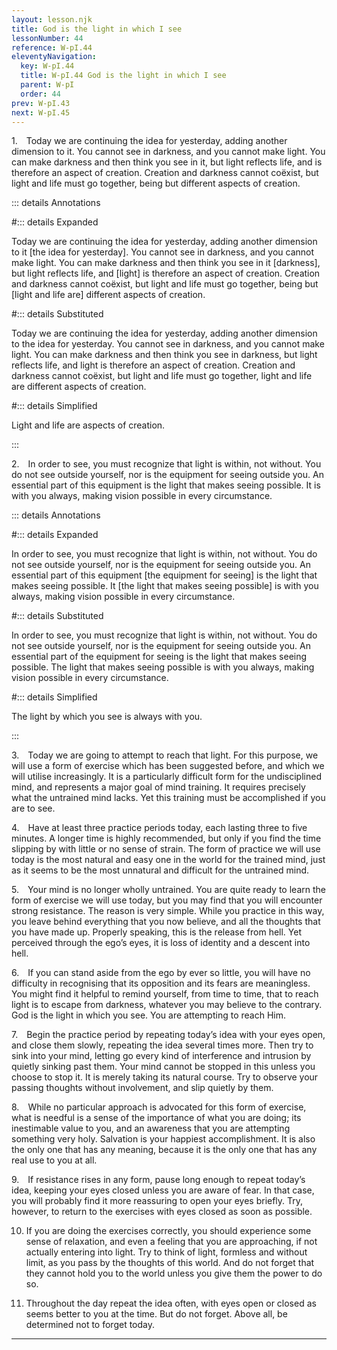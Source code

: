 ```yaml
---
layout: lesson.njk
title: God is the light in which I see
lessonNumber: 44
reference: W-pI.44
eleventyNavigation:
  key: W-pI.44
  title: W-pI.44 God is the light in which I see
  parent: W-pI
  order: 44
prev: W-pI.43
next: W-pI.45
---
```


1. Today we are continuing the idea for yesterday, adding another dimension to it. 
You cannot see in darkness, and you cannot make light. 
You can make darkness and then think you see in it, but light reflects life, and is therefore an aspect of creation. 
Creation and darkness cannot coëxist, but light and life must go together, being but different aspects of creation.

::: details Annotations

#::: details Expanded

Today we are continuing the idea for yesterday, adding another dimension to it [the idea for yesterday]. 
You cannot see in darkness, and you cannot make light. 
You can make darkness and then think you see in it [darkness], but light reflects life, and [light] is therefore an aspect of creation. 
Creation and darkness cannot coëxist, but light and life must go together, being but [light and life are] different aspects of creation.

#::: details Substituted

Today we are continuing the idea for yesterday, adding another dimension to the idea for yesterday. 
You cannot see in darkness, and you cannot make light. 
You can make darkness and then think you see in darkness, but light reflects life, and light is therefore an aspect of creation. 
Creation and darkness cannot coëxist, but light and life must go together, light and life are different aspects of creation.

#::: details Simplified

Light and life are aspects of creation.

:::


2. In order to see, you must recognize that light is within, not without. 
You do not see outside yourself, nor is the equipment for seeing outside you. 
An essential part of this equipment is the light that makes seeing possible. 
It is with you always, making vision possible in every circumstance.

::: details Annotations

#::: details Expanded

In order to see, you must recognize that light is within, not without. 
You do not see outside yourself, nor is the equipment for seeing outside you. 
An essential part of this equipment [the equipment for seeing] is the light that makes seeing possible. 
It [the light that makes seeing possible] is with you always, making vision possible in every circumstance.

#::: details Substituted

In order to see, you must recognize that light is within, not without. 
You do not see outside yourself, nor is the equipment for seeing outside you. 
An essential part of the equipment for seeing is the light that makes seeing possible. 
The light that makes seeing possible is with you always, making vision possible in every circumstance.

#::: details Simplified

The light by which you see is always with you.

:::


3. Today we are going to attempt to reach that light. 
For this purpose, we will use a form of exercise which has been suggested before, and which we will utilise increasingly. 
It is a particularly difficult form for the undisciplined mind, and represents a major goal of mind training. 
It requires precisely what the untrained mind lacks. 
Yet this training must be accomplished if you are to see.


4. Have at least three practice periods today, each lasting three to five minutes. 
A longer time is highly recommended, but only if you find the time slipping by with little or no sense of strain. 
The form of practice we will use today is the most natural and easy one in the world for the trained mind, just as it seems to be the most unnatural and difficult for the untrained mind.


5. Your mind is no longer wholly untrained. 
You are quite ready to learn the form of exercise we will use today, but you may find that you will encounter strong resistance. 
The reason is very simple. 
While you practice in this way, you leave behind everything that you now believe, and all the thoughts that you have made up. 
Properly speaking, this is the release from hell. 
Yet perceived through the ego’s eyes, it is loss of identity and a descent into hell.


6. If you can stand aside from the ego by ever so little, you will have no difficulty in recognising that its opposition and its fears are meaningless. 
You might find it helpful to remind yourself, from time to time, that to reach light is to escape from darkness, whatever you may believe to the contrary. 
God is the light in which you see. 
You are attempting to reach Him.


7. Begin the practice period by repeating today’s idea with your eyes open, and close them slowly, repeating the idea several times more. 
Then try to sink into your mind, letting go every kind of interference and intrusion by quietly sinking past them. 
Your mind cannot be stopped in this unless you choose to stop it. 
It is merely taking its natural course. 
Try to observe your passing thoughts without involvement, and slip quietly by them.


8. While no particular approach is advocated for this form of exercise, what is needful is a sense of the importance of what you are doing; its inestimable value to you, and an awareness that you are attempting something very holy. 
Salvation is your happiest accomplishment. 
It is also the only one that has any meaning, because it is the only one that has any real use to you at all.


9. If resistance rises in any form, pause long enough to repeat today’s idea, keeping your eyes closed unless you are aware of fear. 
In that case, you will probably find it more reassuring to open your eyes briefly. 
Try, however, to return to the exercises with eyes closed as soon as possible.


10. If you are doing the exercises correctly, you should experience some sense of relaxation, and even a feeling that you are approaching, if not actually entering into light. 
Try to think of light, formless and without limit, as you pass by the thoughts of this world. 
And do not forget that they cannot hold you to the world unless you give them the power to do so.


11. Throughout the day repeat the idea often, with eyes open or closed as seems better to you at the time. 
But do not forget. 
Above all, be determined not to forget today.

---
